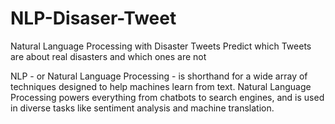 # NLP-Disaser-Tweet
Natural Language Processing with Disaster Tweets Predict which Tweets are about real disasters and which ones are not


NLP - or Natural Language Processing - is shorthand for a wide array of techniques 
designed to help machines learn from text. Natural Language Processing powers 
everything from chatbots to search engines, and is used in diverse tasks like 
sentiment analysis and machine translation.


